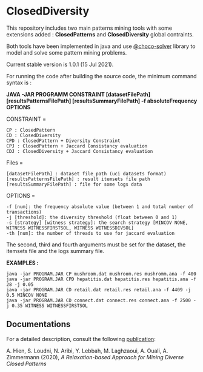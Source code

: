 # ClosedDiversity

This repository includes two main patterns mining tools with some extensions added : **ClosedPatterns** and **ClosedDiversity** global contraints.  

Both tools have been implemented in java and use [@choco-solver](https://github.com/chocoteam/choco-solver) library to model and solve some pattern mining problems.

Current stable version is 1.0.1 (15 Jul 2021).

For running the code after building the source code, the minimum command syntax is :

**JAVA -JAR PROGRAMM CONSTRAINT [datasetFilePath] [resultsPatternsFilePath] [resultsSummaryFilePath] -f absoluteFrequency OPTIONS**

CONSTRAINT = 

	CP : ClosedPattern
	CD : ClosedDiversity
	CPD : ClosedPattern + Diversity Constraint
	CPJ : ClosedPattern + Jaccard Consistancy evaluation
	CDJ : ClosedDiversity + Jaccard Consistancy evaluation

Files =

	[datasetFilePath] : dataset file path (uci datasets format)
	[resultsPatternsFilePath] : result itemsets file path
	[resultsSummaryFilePath] : file for some logs data

OPTIONS = 
	
	-f [num]: the frequency absolute value (between 1 and total number of transactions)
	-j [threshold]: the diversity threshold (float between 0 and 1)
	-s [strategy] [witness strategy]: the search strategy [MINCOV NONE, WITNESS WITNESSFIRSTSOL, WITNESS WITNESSDIVSOL]
	-th [num]: the number of threads to use for jaccard evaluation 

The second, third and fourth arguments must be set for the dataset, the itemsets file and the logs summary file.


**EXAMPLES :**
	
	java -jar PROGRAM.JAR CP mushroom.dat mushroom.res mushromm.ana -f 400
	java -jar PROGRAM.JAR CPD hepatitis.dat hepatitis.res hepatitis.ana -f 28 -j 0.05
	java -jar PROGRAM.JAR CD retail.dat retail.res retail.ana -f 4409 -j 0.5 MINCOV NONE
	java -jar PROGRAM.JAR CD connect.dat connect.res connect.ana -f 2500 -j 0.35 WITNESS WITNESSFIRSTSOL


## Documentations

For a detailed description, consult 
the following [publication](https://hal-genes.archives-ouvertes.fr/UNICAEN/hal-02935080):

A. Hien, S. Loudni, N. Aribi, Y. Lebbah, M. Laghzaoui, A. Ouali, A. Zimmermann (2020), 
*A Relaxation-based Approach for Mining Diverse Closed Patterns*
